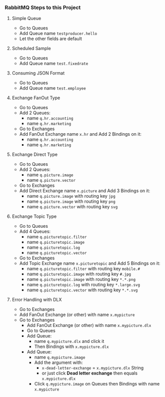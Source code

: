 ### RabbitMQ Steps to this Project

1. Simple Queue
    - Go to Queues 
    - Add Queue name `testproducer.hello`
    - Let the other fields are default 
    
2. Scheduled Sample
    - Go to Queues
    - Add Queue name `test.fixedrate`

3. Consuming JSON Format
    - Go to Queues 
    - Add Queue name `test.employee`
    
4. Exchange FanOut Type
    - Go to Queues 
    - Add 2 Queues: 
        - name `q.hr.accounting`
        - name `q.hr.marketing`
    - Go to Exchanges 
    - Add FanOut Exchange name `x.hr` and Add 2 Bindings on it:
        - name `q.hr.accounting` 
        - name `q.hr.marketing`

5. Exchange Direct Type
    - Go to Queues 
    - Add 2 Queues: 
        - name `q.picture.image`
        - name `q.picture.vector`
    - Go to Exchanges 
    - Add Direct Exchange name `x.picture` and Add 3 Bindings on it: 
        - name `q.picture.image` with routing key `jpg`
        - name `q.picture.image` with routing key `png`
        - name `q.picture.vector` with routing key `svg`

6. Exchange Topic Type
    - Go to Queues 
    - Add 4 Queues: 
        - name `q.picturetopic.filter`
        - name `q.picturetopic.image`
        - name `q.picturetopic.log`
        - name `q.picturetopic.vector`
    - Go to Exchanges 
    - Add Topic Exchange name `x.picturetopic` and Add 5 Bindings on it:         
        - name `q.picturetopic.filter` with routing key `mobile.#`
        - name `q.picturetopic.image` with routing key `#.jpg`
        - name `q.picturetopic.image` with routing key `*.*.png`
        - name `q.picturetopic.log` with routing key `*.large.svg`
        - name `q.picturetopic.vector` with routing key `*.*.svg`

7. Error Handling with DLX
    - Go to Exchanges 
    - Add FanOut Exchange (or other) with name `x.mypicture`    
    - Go to Exchanges 
        - Add FanOut Exchange (or other) with name `x.mypicture.dlx`
        - Go to Queues 
        - Add Queue:
            - name `q.mypicture.dlx` and click it
            - Then Bindings with `x.mypicture.dlx`
        - Add Queue:
            - name `q.mypicture.image`
            - Add the argument with:
                - `x-dead-letter-exchange` = `x.mypicture.dlx` String
                - or just click **Dead letter exchange** then equals `x.mypicture.dlx`
            - Click `q.mypicture.image` on Queues then Bindings with name `x.mypicture`
